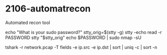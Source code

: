 # 2106-automatrecon
Automated recon tool


echo "What is your sudo password?"
stty_orig=$(stty -g)
stty -echo
read -r PASSWORD
stty "$stty_orig"
echo $PASSWORD | sudo nmap -sU

tshark -r network.pcap -T fields -e ip.src -e ip.dst | sort | uniq -c | sort -n

